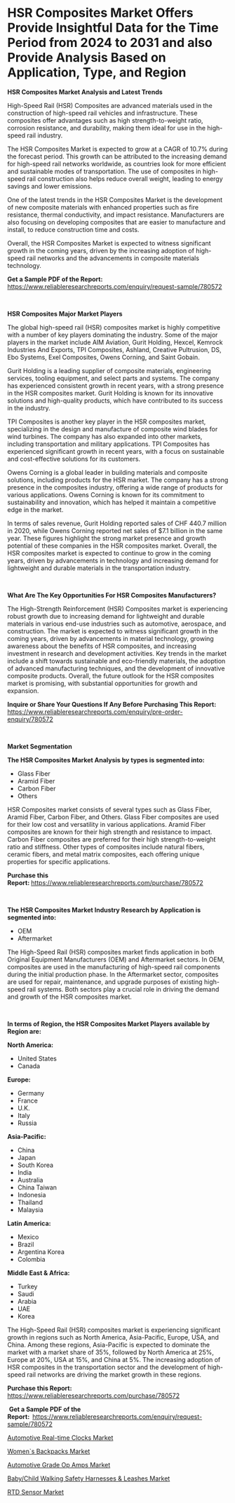 <p><h1>HSR Composites Market Offers Provide Insightful Data for the Time Period from 2024 to 2031 and also Provide Analysis Based on Application, Type, and Region</h1></p><p><strong>HSR Composites Market Analysis and Latest Trends</strong></p>
<p><p>High-Speed Rail (HSR) Composites are advanced materials used in the construction of high-speed rail vehicles and infrastructure. These composites offer advantages such as high strength-to-weight ratio, corrosion resistance, and durability, making them ideal for use in the high-speed rail industry.</p><p>The HSR Composites Market is expected to grow at a CAGR of 10.7% during the forecast period. This growth can be attributed to the increasing demand for high-speed rail networks worldwide, as countries look for more efficient and sustainable modes of transportation. The use of composites in high-speed rail construction also helps reduce overall weight, leading to energy savings and lower emissions.</p><p>One of the latest trends in the HSR Composites Market is the development of new composite materials with enhanced properties such as fire resistance, thermal conductivity, and impact resistance. Manufacturers are also focusing on developing composites that are easier to manufacture and install, to reduce construction time and costs.</p><p>Overall, the HSR Composites Market is expected to witness significant growth in the coming years, driven by the increasing adoption of high-speed rail networks and the advancements in composite materials technology.</p></p>
<p><strong>Get a Sample PDF of the Report:&nbsp;</strong> <a href="https://www.reliableresearchreports.com/enquiry/request-sample/780572">https://www.reliableresearchreports.com/enquiry/request-sample/780572</a></p>
<p>&nbsp;</p>
<p><strong>HSR Composites Major Market Players</strong></p>
<p><p>The global high-speed rail (HSR) composites market is highly competitive with a number of key players dominating the industry. Some of the major players in the market include AIM Aviation, Gurit Holding, Hexcel, Kemrock Industries And Exports, TPI Composites, Ashland, Creative Pultrusion, DS, Ebo Systems, Exel Composites, Owens Corning, and Saint Gobain.</p><p>Gurit Holding is a leading supplier of composite materials, engineering services, tooling equipment, and select parts and systems. The company has experienced consistent growth in recent years, with a strong presence in the HSR composites market. Gurit Holding is known for its innovative solutions and high-quality products, which have contributed to its success in the industry.</p><p>TPI Composites is another key player in the HSR composites market, specializing in the design and manufacture of composite wind blades for wind turbines. The company has also expanded into other markets, including transportation and military applications. TPI Composites has experienced significant growth in recent years, with a focus on sustainable and cost-effective solutions for its customers.</p><p>Owens Corning is a global leader in building materials and composite solutions, including products for the HSR market. The company has a strong presence in the composites industry, offering a wide range of products for various applications. Owens Corning is known for its commitment to sustainability and innovation, which has helped it maintain a competitive edge in the market.</p><p>In terms of sales revenue, Gurit Holding reported sales of CHF 440.7 million in 2020, while Owens Corning reported net sales of $7.1 billion in the same year. These figures highlight the strong market presence and growth potential of these companies in the HSR composites market.  Overall, the HSR composites market is expected to continue to grow in the coming years, driven by advancements in technology and increasing demand for lightweight and durable materials in the transportation industry.</p></p>
<p>&nbsp;</p>
<p><strong>What Are The Key Opportunities For HSR Composites Manufacturers?</strong></p>
<p><p>The High-Strength Reinforcement (HSR) Composites market is experiencing robust growth due to increasing demand for lightweight and durable materials in various end-use industries such as automotive, aerospace, and construction. The market is expected to witness significant growth in the coming years, driven by advancements in material technology, growing awareness about the benefits of HSR composites, and increasing investment in research and development activities. Key trends in the market include a shift towards sustainable and eco-friendly materials, the adoption of advanced manufacturing techniques, and the development of innovative composite products. Overall, the future outlook for the HSR composites market is promising, with substantial opportunities for growth and expansion.</p></p>
<p><strong>Inquire or Share Your Questions If Any Before Purchasing This Report:</strong> <a href="https://www.reliableresearchreports.com/enquiry/pre-order-enquiry/780572">https://www.reliableresearchreports.com/enquiry/pre-order-enquiry/780572</a></p>
<p>&nbsp;</p>
<p><strong>Market Segmentation</strong></p>
<p><strong>The HSR Composites Market Analysis by types is segmented into:</strong></p>
<p><ul><li>Glass Fiber</li><li>Aramid Fiber</li><li>Carbon Fiber</li><li>Others</li></ul></p>
<p><p>HSR Composites market consists of several types such as Glass Fiber, Aramid Fiber, Carbon Fiber, and Others. Glass Fiber composites are used for their low cost and versatility in various applications. Aramid Fiber composites are known for their high strength and resistance to impact. Carbon Fiber composites are preferred for their high strength-to-weight ratio and stiffness. Other types of composites include natural fibers, ceramic fibers, and metal matrix composites, each offering unique properties for specific applications.</p></p>
<p><strong>Purchase this Report:&nbsp;</strong><a href="https://www.reliableresearchreports.com/purchase/780572">https://www.reliableresearchreports.com/purchase/780572</a></p>
<p>&nbsp;</p>
<p><strong>The HSR Composites Market Industry Research by Application is segmented into:</strong></p>
<p><ul><li>OEM</li><li>Aftermarket</li></ul></p>
<p><p>The High-Speed Rail (HSR) composites market finds application in both Original Equipment Manufacturers (OEM) and Aftermarket sectors. In OEM, composites are used in the manufacturing of high-speed rail components during the initial production phase. In the Aftermarket sector, composites are used for repair, maintenance, and upgrade purposes of existing high-speed rail systems. Both sectors play a crucial role in driving the demand and growth of the HSR composites market.</p></p>
<p>&nbsp;</p>
<p><strong>In terms of Region, the HSR Composites Market Players available by Region are:</strong></p>
<p>
    <p> <strong> North America: </strong>
        <ul>
            <li>United States</li>
            <li>Canada</li>
        </ul>
        </p> 
    <p> <strong> Europe: </strong>
        <ul>
            <li>Germany</li>
            <li>France</li>
            <li>U.K.</li>
            <li>Italy</li>
            <li>Russia</li>
        </ul>
        </p> 
    <p> <strong> Asia-Pacific: </strong>
        <ul>
            <li>China</li>
            <li>Japan</li>
            <li>South Korea</li>
            <li>India</li>
            <li>Australia</li>
            <li>China Taiwan</li>
            <li>Indonesia</li>
            <li>Thailand</li>
            <li>Malaysia</li>
        </ul>
        </p> 
    <p> <strong> Latin America: </strong>
        <ul>
            <li>Mexico</li>
            <li>Brazil</li>
            <li>Argentina Korea</li>
            <li>Colombia</li>
        </ul>
        </p> 
    <p> <strong> Middle East & Africa: </strong>
        <ul>
            <li>Turkey</li>
            <li>Saudi</li>
            <li>Arabia</li>
            <li>UAE</li>
            <li>Korea</li>
        </ul>
    </p>
    </p>
<p><p>The High-Speed Rail (HSR) composites market is experiencing significant growth in regions such as North America, Asia-Pacific, Europe, USA, and China. Among these regions, Asia-Pacific is expected to dominate the market with a market share of 35%, followed by North America at 25%, Europe at 20%, USA at 15%, and China at 5%. The increasing adoption of HSR composites in the transportation sector and the development of high-speed rail networks are driving the market growth in these regions.</p></p>
<p><strong>Purchase this Report: </strong><a href="https://www.reliableresearchreports.com/purchase/780572">https://www.reliableresearchreports.com/purchase/780572</a></p>
<p>&nbsp;<strong>Get a Sample PDF of the Report:&nbsp;&nbsp;</strong><a href="https://www.reliableresearchreports.com/enquiry/request-sample/780572">https://www.reliableresearchreports.com/enquiry/request-sample/780572</a></p>
<p><strong></strong></p>
<p><p><a href="https://github.com/bmorecock/Market-Research-Report-List-2/blob/main/automotive-real-time-clocks-market.md">Automotive Real-time Clocks Market</a></p><p><a href="https://github.com/yemakinde/Market-Research-Report-List-1/blob/main/womens-backpacks-market.md">Women`s Backpacks Market</a></p><p><a href="https://github.com/RickHolmes3/Market-Research-Report-List-3/blob/main/automotive-grade-op-amps-market.md">Automotive Grade Op Amps Market</a></p><p><a href="https://github.com/jsmusil/Market-Research-Report-List-2/blob/main/babychild-walking-safety-harnesses-leashes-market.md">Baby/Child Walking Safety Harnesses & Leashes Market</a></p><p><a href="https://github.com/Krish2023na/Market-Research-Report-List-3/blob/main/rtd-sensor-market.md">RTD Sensor Market</a></p></p>